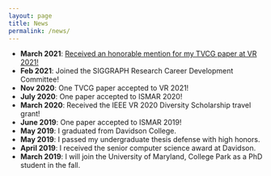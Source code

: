 ```yaml
---
layout: page
title: News
permalink: /news/
---
```


<ul>
	<li><b>March 2021</b>: <a href="https://twitter.com/niallwphd/status/1377655573513142272" target="_blank">Received an honorable mention for my TVCG paper at VR 2021!</a></li>
	<li><b>Feb 2021</b>: Joined the SIGGRAPH Research Career Development Committee!</li>
	<li><b>Nov 2020</b>: One TVCG paper accepted to VR 2021!</li>
	<li><b>July 2020</b>: One paper accepted to ISMAR 2020!</li>
	<li><b>March 2020</b>: Received the IEEE VR 2020 Diversity Scholarship travel grant!</li>
	<li><b>June 2019</b>: One paper accepted to ISMAR 2019!</li>
	<li><b>May 2019</b>: I graduated from Davidson College.</li>
	<li><b>May 2019</b>: I passed my undergraduate thesis defense with high honors.</li>
	<li><b>April 2019</b>: I received the senior computer science award at Davidson.</li>
	<li><b>March 2019</b>: I will join the University of Maryland, College Park as a PhD student in the fall.</li>	
</ul>